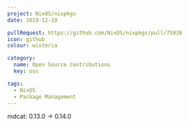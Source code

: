 ```yaml
---
project: NixOS/nixpkgs
date: 2019-12-19

pullRequest: https://github.com/NixOS/nixpkgs/pull/75938
icon: github
colour: wisteria

category:
  name: Open Source Contributions
  key: oss

tags:
  - NixOS
  - Package Management
---
```

mdcat: 0.13.0 -> 0.14.0
